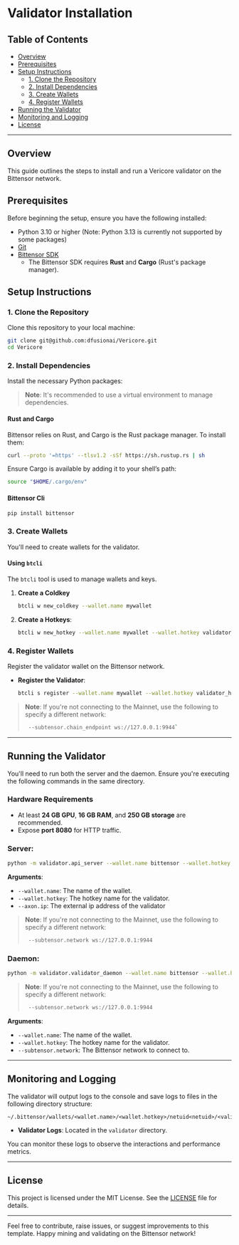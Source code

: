 # Validator Installation

## Table of Contents

- [Overview](#overview)
- [Prerequisites](#prerequisites)
- [Setup Instructions](#setup-instructions)
  - [1. Clone the Repository](#1-clone-the-repository)
  - [2. Install Dependencies](#2-install-dependencies)
  - [3. Create Wallets](#3-create-wallets)
  - [4. Register Wallets](#4-register-wallets)
- [Running the Validator](#running-the-validator)
- [Monitoring and Logging](#monitoring-and-logging)
- [License](#license)

---

## Overview
This guide outlines the steps to install and run a Vericore validator on the Bittensor network.


## Prerequisites

Before beginning the setup, ensure you have the following installed:

- Python 3.10 or higher (Note: Python 3.13 is currently not supported by some packages)
- [Git](https://git-scm.com/)
- [Bittensor SDK](https://github.com/opentensor/bittensor)
  - The Bittensor SDK requires **Rust** and **Cargo** (Rust's package manager).

## Setup Instructions

### 1. Clone the Repository

Clone this repository to your local machine:

```bash
git clone git@github.com:dfusionai/Vericore.git
cd Vericore
```

### 2. Install Dependencies

Install the necessary Python packages:

> **Note**: It's recommended to use a virtual environment to manage dependencies.
>
#### Rust and Cargo

Bittensor relies on Rust, and Cargo is the Rust package manager. To install them:


```bash
curl --proto '=https' --tlsv1.2 -sSf https://sh.rustup.rs | sh
```

Ensure Cargo is available by adding it to your shell’s path:
```bash
source "$HOME/.cargo/env"
```

#### Bittensor Cli

```bash
pip install bittensor
```

### 3. Create Wallets

You'll need to create wallets for the validator.

#### Using `btcli`

The `btcli` tool is used to manage wallets and keys.

1. **Create a Coldkey**

   ```bash
   btcli w new_coldkey --wallet.name mywallet
   ```

2. **Create a Hotkeys**:

     ```bash
     btcli w new_hotkey --wallet.name mywallet --wallet.hotkey validator_hotkey
     ```

### 4. Register Wallets

Register the validator wallet on the Bittensor network.

- **Register the Validator**:

  ```bash
  btcli s register --wallet.name mywallet --wallet.hotkey validator_hotkey --netuid 70
  ```

> **Note**: If you're not connecting to the Mainnet, use the following to specify a different network:
> ```bash
>  --subtensor.chain_endpoint ws://127.0.0.1:9944`
>  ```
---

## Running the Validator

You'll need to run both the server and the daemon. Ensure you're executing the following commands in the same directory.

### Hardware Requirements
- At least **24 GB GPU**, **16 GB RAM**, and **250 GB storage** are recommended.
- Expose **port 8080** for HTTP traffic.

### Server:

```bash
python -m validator.api_server --wallet.name bittensor --wallet.hotkey validator_hotkey  --netuid 70 --axon.ip=<EXTERNAL_IP>
```

**Arguments**:

- `--wallet.name`: The name of the wallet.
- `--wallet.hotkey`: The hotkey name for the validator.
- `--axon.ip`: The external ip address of the validator


> **Note**: If you're not connecting to the Mainnet, use the following to specify a different network:
> ```bash
>  --subtensor.network ws://127.0.0.1:9944
>  ```

### Daemon:
```bash
python -m validator.validator_daemon --wallet.name bittensor --wallet.hotkey validator_hotkey --netuid 70
```

> **Note**: If you're not connecting to the Mainnet, use the following to specify a different network:
> ```bash
>  --subtensor.network ws://127.0.0.1:9944
>  ```

**Arguments**:

- `--wallet.name`: The name of the wallet.
- `--wallet.hotkey`: The hotkey name for the validator.
- `--subtensor.network`: The Bittensor network to connect to.

---

## Monitoring and Logging

The validator will output logs to the console and save logs to files in the following directory structure:

```
~/.bittensor/wallets/<wallet.name>/<wallet.hotkey>/netuid<netuid>/<validator>/
```

- **Validator Logs**: Located in the `validator` directory.

You can monitor these logs to observe the interactions and performance metrics.

---

## License

This project is licensed under the MIT License. See the [LICENSE](LICENSE) file for details.

---

Feel free to contribute, raise issues, or suggest improvements to this template. Happy mining and validating on the Bittensor network!
